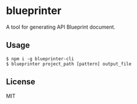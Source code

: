# blueprinter

A tool for generating API Blueprint document.

## Usage

```shell
$ npm i -g blueprinter-cli
$ blueprinter project_path [pattern] output_file
```

## License

MIT

